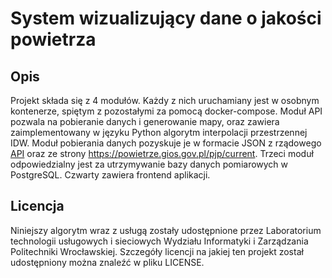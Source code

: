 # System wizualizujący dane o jakości powietrza 

## Opis 

Projekt składa się z 4 modułów. Każdy z nich uruchamiany jest w osobnym kontenerze, spiętym z pozostałymi za pomocą docker-compose. 
Moduł API pozwala na pobieranie danych i generowanie mapy, oraz zawiera zaimplementowany w języku Python algorytm 
interpolacji przestrzennej IDW. Moduł pobierania danych pozyskuje je w formacie JSON z rządowego 
[API](https://powietrze.gios.gov.pl/pjp/content/api) oraz ze strony https://powietrze.gios.gov.pl/pjp/current.
Trzeci moduł odpowiedzialny jest za utrzymywanie bazy danych pomiarowych w PostgreSQL. 
Czwarty zawiera frontend aplikacji.

## Licencja 

Niniejszy algorytm wraz z usługą zostały udostępnione przez Laboratorium technologii usługowych i sieciowych Wydziału Informatyki i Zarządzania Politechniki Wrocławskiej. 
Szczegóły licencji na jakiej ten projekt został udostępniony można znaleźć w pliku LICENSE.